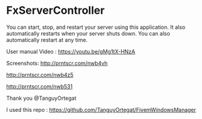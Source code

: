 # FxServerController
You can start, stop, and restart your server using this application. It also automatically restarts when your server shuts down. You can also automatically restart at any time.

User manual
Video : https://youtu.be/gMg1tX-HNzA

 Screenshots:
http://prntscr.com/nwb4vh 

http://prntscr.com/nwb4z5 

http://prntscr.com/nwb531 


Thank you @TanguyOrtegat

I used this repo : https://github.com/TanguyOrtegat/FivemWindowsManager
